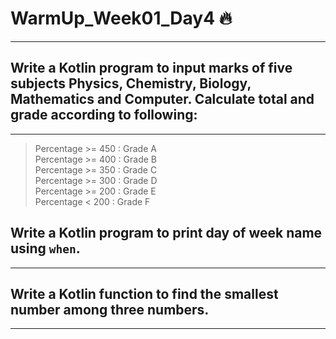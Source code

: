 # WarmUp_Week01_Day4 🔥
---


## Write a Kotlin program to input marks of five subjects Physics, Chemistry, Biology, Mathematics and Computer. Calculate total and grade according to following:
---

> Percentage >= 450 : Grade A <br/>
> Percentage >= 400 : Grade B <br/>
> Percentage >= 350 : Grade C <br/>
> Percentage >= 300 : Grade D <br/>
> Percentage >= 200 : Grade E <br/>
> Percentage < 200 : Grade F

## Write a Kotlin program to print day of week name using `when`.
---
## Write a Kotlin function to find the smallest number among three numbers.
---

